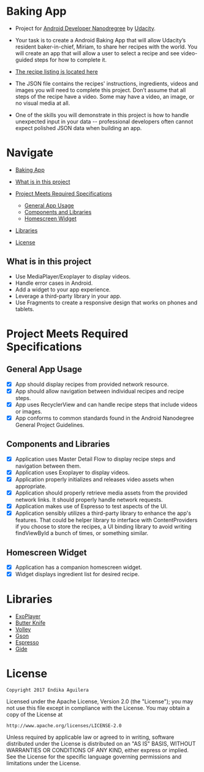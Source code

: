 # Baking App

- Project for [Android Developer Nanodregree](https://www.udacity.com/course/android-developer-nanodegree-by-google--nd801) by [Udacity](https://www.udacity.com/).

- Your task is to create a Android Baking App that will allow Udacity’s resident baker-in-chief, Miriam, to share her recipes with the world. You will create an app that will allow a user to select a recipe and see video-guided steps for how to complete it.

- [The recipe listing is located here](https://d17h27t6h515a5.cloudfront.net/topher/2017/May/59121517_baking/baking.json)

- The JSON file contains the recipes' instructions, ingredients, videos and images you will need to complete this project. Don’t assume that all steps of the recipe have a video. Some may have a video, an image, or no visual media at all.

- One of the skills you will demonstrate in this project is how to handle unexpected input in your data -- professional developers often cannot expect polished JSON data when building an app.

# Navigate

  - [Baking App](#baking-app)
  
  - [What is in this project](#what-is-in-this-project)
  
  - [Project Meets Required Specifications](#project-meets-required-specifications)
    - [General App Usage](#general-app-usage)
    - [Components and Libraries](#components-and-libraries)
    - [Homescreen Widget](#homescreen-widget)
    
 - [Libraries](#libraries)
 
 - [License](#license)

## What is in this project

  - Use MediaPlayer/Exoplayer to display videos.
  - Handle error cases in Android.
  - Add a widget to your app experience.
  - Leverage a third-party library in your app.
  - Use Fragments to create a responsive design that works on phones and tablets.


# Project Meets Required Specifications

## General App Usage

  - [x] App should display recipes from provided network resource.
  - [x] App should allow navigation between individual recipes and recipe steps.
  - [x] App uses RecyclerView and can handle recipe steps that include videos or images.
  - [x] App conforms to common standards found in the Android Nanodegree General Project Guidelines.

## Components and Libraries

  - [x] Application uses Master Detail Flow to display recipe steps and navigation between them.
  - [x] Application uses Exoplayer to display videos.
  - [x] Application properly initializes and releases video assets when appropriate.
  - [x] Application should properly retrieve media assets from the provided network links. It should properly handle network requests.
  - [x] Application makes use of Espresso to test aspects of the UI.
  - [x] Application sensibly utilizes a third-party library to enhance the app's features. That could be helper library to interface with ContentProviders if you choose to store the recipes, a UI binding library to avoid writing findViewById a bunch of times, or something similar.

## Homescreen Widget

  - [x] Application has a companion homescreen widget.
  - [x] Widget displays ingredient list for desired recipe.
  
# Libraries
  - [ExoPlayer](https://github.com/google/ExoPlayer)
  - [Butter Knife](http://jakewharton.github.io/butterknife/)
  - [Volley](https://developer.android.com/training/volley/index.html)
  - [Gson](https://github.com/google/gson)
  - [Espresso](https://developer.android.com/training/testing/espresso/index.html)
  - [Gide](https://github.com/bumptech/glide)    
    
# License

```Copyright 2017 Endika Aguilera```

Licensed under the Apache License, Version 2.0 (the "License");
you may not use this file except in compliance with the License.
You may obtain a copy of the License at

    http://www.apache.org/licenses/LICENSE-2.0

Unless required by applicable law or agreed to in writing, software
distributed under the License is distributed on an "AS IS" BASIS,
WITHOUT WARRANTIES OR CONDITIONS OF ANY KIND, either express or implied.
See the License for the specific language governing permissions and
limitations under the License.
